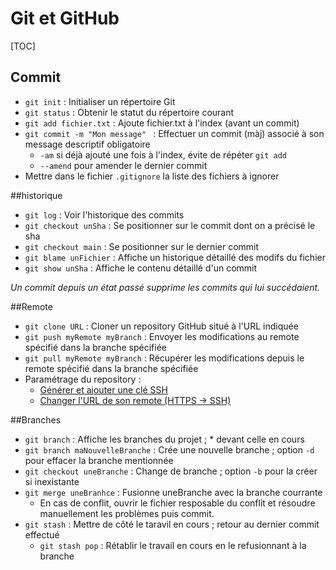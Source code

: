 # Git et GitHub

[TOC]

## Commit

* `git init` : Initialiser un répertoire Git
* `git status` : Obtenir le statut du répertoire courant
* `git add fichier.txt` : Ajoute fichier.txt à l'index (avant un commit)
* `git commit -m "Mon message" ` : Effectuer un commit (màj) associé à son message descriptif obligatoire
	* `-am` si déjà ajouté une fois à l'index, évite de répéter `git add`
	* `--amend` pour amender le dernier commit
* Mettre dans le fichier `.gitignore` la liste des fichiers à ignorer

##historique

* `git log` : Voir l'historique des commits
* `git checkout unSha` : Se positionner sur le commit dont on a précisé le sha
* `git checkout main` : Se positionner sur le dernier commit
* `git blame unFichier` : Affiche un historique détaillé des modifs du fichier
* `git show unSha` : Affiche le contenu détaillé d'un commit


*Un commit depuis un état passé supprime les commits qui lui succédaient.*

##Remote

* `git clone URL` : Cloner un repository GitHub situé à l'URL indiquée
* `git push myRemote myBranch` : Envoyer les modifications au remote spécifié dans la branche spécifiée
* `git pull myRemote myBranch` : Récupérer les modifications depuis le remote spécifié dans la branche spécifiée
* Paramétrage du repository :
	* [Générer et ajouter une clé SSH](https://help.github.com/articles/generating-ssh-keys/)
	* [Changer l'URL de son remote (HTTPS -> SSH)](https://help.github.com/articles/changing-a-remote-s-url/)

##Branches

* `git branch` : Affiche les branches du projet ; * devant celle en cours
* `git branch maNouvelleBranche` : Crée une nouvelle branche ; option `-d` pour effacer la branche mentionnée
* `git checkout uneBranche` : Change de branche ; option `-b` pour la créer si inexistante
* `git merge uneBranhce` : Fusionne uneBranche avec la branche courrante
	* En cas de conflit, ouvrir le fichier resposable du conflit et résoudre manuellement les problèmes puis commit.
* `git stash` : Mettre de côté le taravil en cours ; retour au dernier commit effectué
	* `git stash pop` : Rétablir le travail en cours en le refusionnant à la branche
